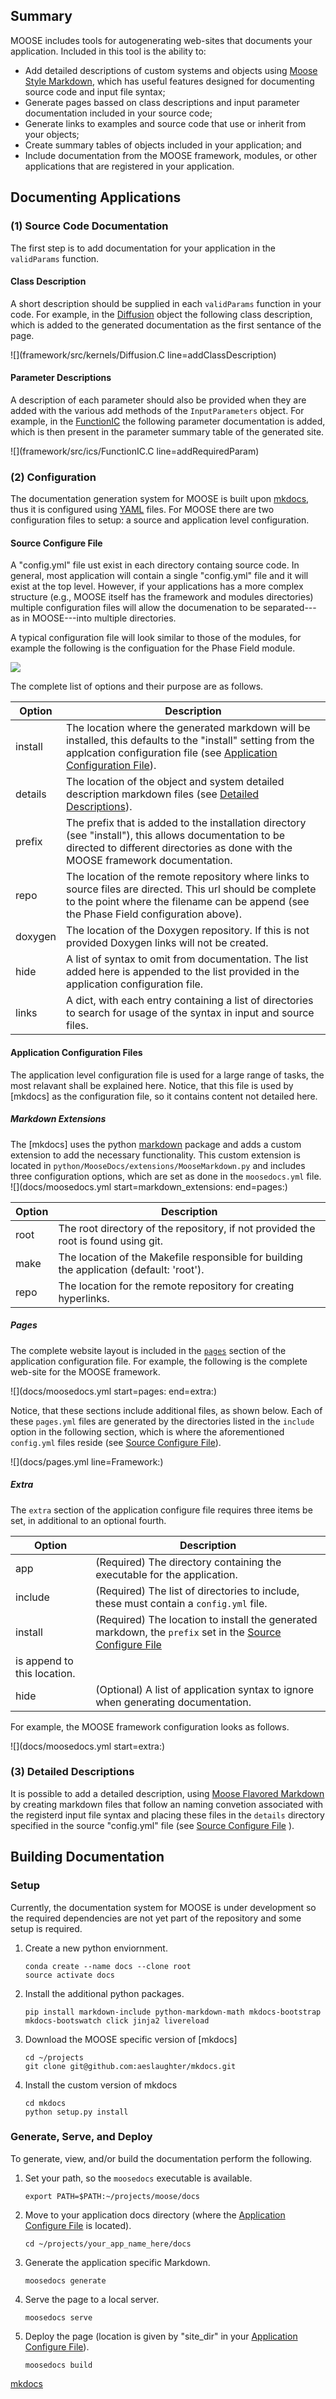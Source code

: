 <!-- content/generation/Overview.md -->

## Summary

MOOSE includes tools for autogenerating web-sites that documents your application. Included
in this tool is the ability to:

* Add detailed descriptions of custom systems and objects using [Moose Style Markdown](MooseFlavoredMarkdown.md),
which has useful features designed for documenting source code and input file syntax;
* Generate pages bassed on class descriptions and input parameter documentation included in your source code;
* Generate links to examples and source code that use or inherit from your objects;
* Create summary tables of objects included in your application; and
* Include documentation from the MOOSE framework, modules, or other applications that are registered in your application.

## Documenting Applications
### (1) Source Code Documentation
The first step is to add documentation for your application in the `validParams` function.

#### Class Description
A short description should be supplied in each `validParams` function in your code. For example, in
the [Diffusion](../systems/framework/Kernels/Diffusion.md) object the following class
description, which is added to the generated documentation as the first sentance of the page.

![](framework/src/kernels/Diffusion.C line=addClassDescription)

#### Parameter Descriptions
A description of each parameter should also be provided when they are added with the various add methods
of the `InputParameters` object. For example, in the [FunctionIC](../systems/framework/ICs/FunctionIC.md)
the following parameter documentation is added, which is then present in the parameter summary table of the
generated site.

![](framework/src/ics/FunctionIC.C line=addRequiredParam)

### (2) Configuration
The documentation generation system for MOOSE is built upon [mkdocs](www.mkdocs.org), thus it is configured
using [YAML](http://yaml.org) files. For MOOSE there are two configuration files to setup: a source and application
level configuration.

#### Source Configure File
A "config.yml" file ust exist in each directory containg source code. In general, most
application will contain a single "config.yml" file and it will exist at the top level. However, if your applications
has a more complex structure (e.g., MOOSE itself has the framework and modules directories) multiple configuration
files will allow the documenation to be separated---as in MOOSE---into multiple directories.

A typical configuration file will look similar to those of the modules, for example the following is
the configuation for the Phase Field module.

![](modules/phase_field/config.yml)

The complete list of options and their purpose are as follows.

| Option | Description |
| ------ | ----------- |
| install | The location where the generated markdown will be installed, this defaults to the "install" setting from the applcation configuration file (see [Application Configuration File](Overview.md#application-configuration-file)). |
| details | The location of the object and system detailed description markdown files (see [Detailed Descriptions](#(3)-detailed-descriptions)). |
| prefix | The prefix that is added to the installation directory (see "install"), this allows documentation to be directed to different directories as done with the MOOSE framework documentation. |
| repo | The location of the remote repository where links to source files are directed. This url should be complete to the point where the filename can be append (see the Phase Field configuration above). |
| doxygen | The location of the Doxygen repository. If this is not provided Doxygen links will not be created. |
| hide | A list of syntax to omit from documentation. The list added here is appended to the list provided in the application configuration file. |
| links | A dict, with each entry containing a list of directories to search for usage of the syntax in input and source files.


#### Application Configuration Files

The application level configuration file is used for a large range of tasks, the most relavant shall be explained here. Notice, that this file is used by [mkdocs] as the configuration file, so it contains content not detailed here.

##### **Markdown Extensions**

The [mkdocs] uses the python [markdown](http://pythonhosted.org/Markdown/) package and adds a custom extension to add the
necessary functionality. This custom extension is located in `python/MooseDocs/extensions/MooseMarkdown.py` and includes
three configuration options, which are set as done in the `moosedocs.yml` file.
![](docs/moosedocs.yml start=markdown_extensions: end=pages:)

| Option | Description |
| ------ | ----------- |
| root   | The root directory of the repository, if not provided the root is found using git. |
| make   | The location of the Makefile responsible for building the application (default: 'root'). |
| repo   | The location for the remote repository for creating hyperlinks. |

##### **Pages**
The complete website layout is included in the [`pages`](http://www.mkdocs.org/user-guide/configuration/#documentation-layout) section of the application configuration file. For example, the following is the complete web-site for the MOOSE framework.

![](docs/moosedocs.yml start=pages: end=extra:)

Notice, that these sections include additional files, as shown below. Each of these `pages.yml` files are generated by the directories listed in the `include` option in the following section, which is where the aforementioned `config.yml` files reside (see [Source Configure File](Overview.md#source-configure-file)).

![](docs/pages.yml line=Framework:)

##### **Extra**
The `extra` section of the application configure file requires three items be set, in additional to an optional fourth.

| Option | Description |
| ------ | ----------- |
| app    | (Required) The directory containing the executable for the application. |
| include | (Required) The list of directories to include, these must contain a `config.yml` file. |
| install | (Required) The location to install the generated markdown, the `prefix` set in the [Source Configure File](Overview.md#source-configure-file)
 is append to this location. |
| hide | (Optional) A list of application syntax to ignore when generating documentation. |

For example, the MOOSE framework configuration looks as follows.

![](docs/moosedocs.yml start=extra:)

### (3) Detailed Descriptions
It is possible to add a detailed description, using [Moose Flavored Markdown](MooseFlavoredMarkdown.md) by
creating markdown files that follow an naming convetion associated with the registerd input file syntax and placing these
files in the `details` directory specified in the source "config.yml" file (see [Source Configure File](Overview.md#source-configure-file)
).

## Building Documentation

### Setup
Currently, the documentation system for MOOSE is under development so the required dependencies are not yet
part of the repository and some setup is required.

1. Create a new python enviornment.

    ```
    conda create --name docs --clone root
    source activate docs
    ```

1. Install the additional python packages.

    ```
    pip install markdown-include python-markdown-math mkdocs-bootstrap mkdocs-bootswatch click jinja2 livereload
    ```

1. Download the MOOSE specific version of [mkdocs]

    ```
    cd ~/projects
    git clone git@github.com:aeslaughter/mkdocs.git
    ```

1. Install the custom version of mkdocs

    ```
    cd mkdocs
    python setup.py install
    ```

### Generate, Serve, and Deploy
To generate, view, and/or build the documentation perform the following.

1. Set your path, so the `moosedocs` executable is available.

    ```
    export PATH=$PATH:~/projects/moose/docs
    ```

1. Move to your application docs directory (where the [Application Configure File](Overview.md#application-configure-file) is located).

    ```
    cd ~/projects/your_app_name_here/docs
    ```

1. Generate the application specific Markdown.

    ```
    moosedocs generate
    ```

1. Serve the page to a local server.

    ```
    moosedocs serve
    ```

1. Deploy the page (location is given by "site_dir" in your [Application Configure File](Overview.md#application-configure-file)).

    ```
    moosedocs build
    ```

[mkdocs](www.mkdocs.org)
